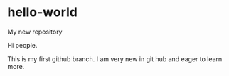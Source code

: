 # hello-world
My new repository

Hi people. 

This is my first github branch. I am very new in git hub and eager to learn more. 

